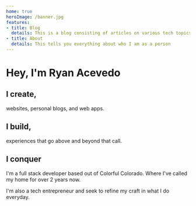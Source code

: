 ```yaml
---
home: true
heroImage: /banner.jpg
features:
- title: Blog
  details: This is a blog consisting of articles on various tech topics
- title: About
  details: This tells you everything about who I am as a person
---
```

<WebsiteSettings />

# Hey, I'm Ryan Acevedo
## I create,
websites, personal blogs, and web apps.
## I build,
experiences that go above and beyond that call.
## I conquer

I'm a full stack developer based out of Colorful Colorado. Where I've called my home for over 2 years now.

I'm also a tech entrepreneur and seek to refine my craft in what I do everyday.



